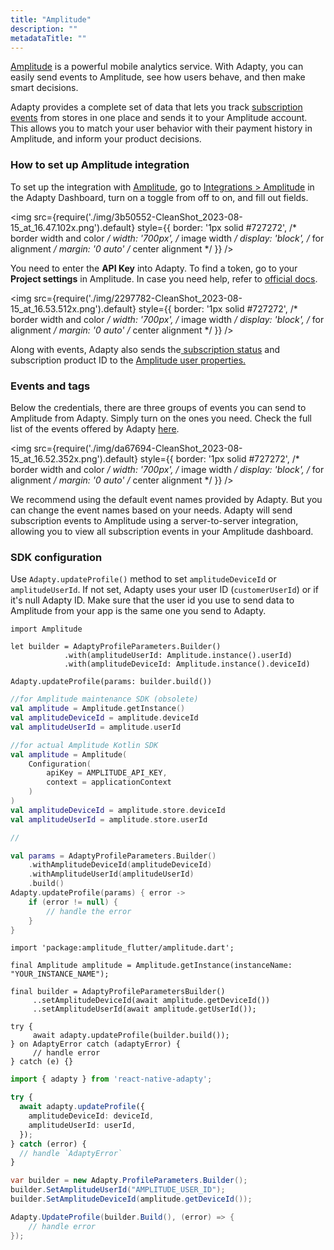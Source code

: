 ```yaml
---
title: "Amplitude"
description: ""
metadataTitle: ""
---
```


[Amplitude](https://amplitude.com/) is a powerful mobile analytics service. With Adapty, you can easily send events to Amplitude, see how users behave, and then make smart decisions.

Adapty provides a complete set of data that lets you track [subscription events](events) from stores in one place and sends it to your Amplitude account. This allows you to match your user behavior with their payment history in Amplitude, and inform your product decisions.

### How to set up Amplitude integration

To set up the integration with [Amplitude](https://amplitude.com/), go to [Integrations > Amplitude](https://app.adapty.io/integrations/amplitude) in the Adapty Dashboard, turn on a toggle from off to on, and fill out fields.


<img
  src={require('./img/3b50552-CleanShot_2023-08-15_at_16.47.102x.png').default}
  style={{
    border: '1px solid #727272', /* border width and color */
    width: '700px', /* image width */
    display: 'block', /* for alignment */
    margin: '0 auto' /* center alignment */
  }}
/>





You need to enter the **API Key** into Adapty. To find a token, go to your **Project settings** in Amplitude. In case you need help, refer to [official docs](https://amplitude.com/docs/apis/authentication). 


<img
  src={require('./img/2297782-CleanShot_2023-08-15_at_16.53.512x.png').default}
  style={{
    border: '1px solid #727272', /* border width and color */
    width: '700px', /* image width */
    display: 'block', /* for alignment */
    margin: '0 auto' /* center alignment */
  }}
/>





Along with events, Adapty also sends the[ subscription status](subscription-status) and subscription product ID to the [Amplitude user properties.](https://help.amplitude.com/hc/en-us/articles/115002380567#h_39e46c92-7b7f-4358-a96f-c82cc3342e3e)

### Events and tags

Below the credentials, there are three groups of events you can send to Amplitude from Adapty. Simply turn on the ones you need. Check the full list of the events offered by Adapty [here](events).


<img
  src={require('./img/da67694-CleanShot_2023-08-15_at_16.52.352x.png').default}
  style={{
    border: '1px solid #727272', /* border width and color */
    width: '700px', /* image width */
    display: 'block', /* for alignment */
    margin: '0 auto' /* center alignment */
  }}
/>





We recommend using the default event names provided by Adapty. But you can change the event names based on your needs. Adapty will send subscription events to Amplitude using a server-to-server integration, allowing you to view all subscription events in your Amplitude dashboard.

### SDK configuration

Use `Adapty.updateProfile()` method to set `amplitudeDeviceId` or `amplitudeUserId`.  If not set, Adapty uses your user ID (`customerUserId`) or if it's null Adapty ID. Make sure that the user id you use to send data to Amplitude from your app is the same one you send to Adapty.

```Text title="iOS (Swift)"
import Amplitude 

let builder = AdaptyProfileParameters.Builder()
            .with(amplitudeUserId: Amplitude.instance().userId)
            .with(amplitudeDeviceId: Amplitude.instance().deviceId)

Adapty.updateProfile(params: builder.build())
```
```kotlin title="Android (Kotlin)"
//for Amplitude maintenance SDK (obsolete)
val amplitude = Amplitude.getInstance()
val amplitudeDeviceId = amplitude.deviceId
val amplitudeUserId = amplitude.userId

//for actual Amplitude Kotlin SDK
val amplitude = Amplitude(
    Configuration(
        apiKey = AMPLITUDE_API_KEY,
        context = applicationContext
    )
)
val amplitudeDeviceId = amplitude.store.deviceId
val amplitudeUserId = amplitude.store.userId

//

val params = AdaptyProfileParameters.Builder()
    .withAmplitudeDeviceId(amplitudeDeviceId)
    .withAmplitudeUserId(amplitudeUserId)
    .build()
Adapty.updateProfile(params) { error ->
    if (error != null) {
        // handle the error
    }
}
```
```Text title="Flutter (Dart)"
import 'package:amplitude_flutter/amplitude.dart';

final Amplitude amplitude = Amplitude.getInstance(instanceName: "YOUR_INSTANCE_NAME");

final builder = AdaptyProfileParametersBuilder()
     ..setAmplitudeDeviceId(await amplitude.getDeviceId())
     ..setAmplitudeUserId(await amplitude.getUserId());

try {
     await adapty.updateProfile(builder.build());
} on AdaptyError catch (adaptyError) {
     // handle error
} catch (e) {}
```
```typescript title="React Native (TS)"
import { adapty } from 'react-native-adapty';

try {
  await adapty.updateProfile({
    amplitudeDeviceId: deviceId,
    amplitudeUserId: userId,
  });
} catch (error) {
  // handle `AdaptyError`
}
```
```csharp title="Unity (C#)"
var builder = new Adapty.ProfileParameters.Builder();
builder.SetAmplitudeUserId("AMPLITUDE_USER_ID");
builder.SetAmplitudeDeviceId(amplitude.getDeviceId());

Adapty.UpdateProfile(builder.Build(), (error) => {
    // handle error
});
```